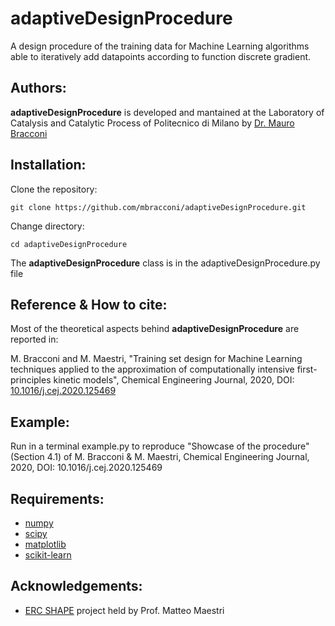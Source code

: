 # adaptiveDesignProcedure

A design procedure of the training data for Machine Learning algorithms able to iteratively add datapoints according to function discrete gradient.

## Authors:
**adaptiveDesignProcedure** is developed and mantained at the Laboratory of Catalysis and Catalytic Process of Politecnico di Milano by [Dr. Mauro Bracconi](https://www4.ceda.polimi.it/manifesti/manifesti/controller/ricerche/RicercaPerDocentiPublic.do?EVN_PRODOTTI=evento&idugov=67311)

## Installation:
Clone the repository:
```
git clone https://github.com/mbracconi/adaptiveDesignProcedure.git
```
Change directory:
```
cd adaptiveDesignProcedure
```
The **adaptiveDesignProcedure** class is in the adaptiveDesignProcedure.py file


## Reference & How to cite:
Most of the theoretical aspects behind **adaptiveDesignProcedure** are reported in:

M. Bracconi and M. Maestri, "Training set design for Machine Learning techniques applied to the approximation of computationally intensive first-principles kinetic models", Chemical Engineering Journal, 2020, DOI: [10.1016/j.cej.2020.125469](https://doi.org/10.1016/j.cej.2020.125469)

## Example:
Run in a terminal example.py to reproduce "Showcase of the procedure" (Section 4.1) of M. Bracconi & M. Maestri, Chemical Engineering Journal, 2020, DOI: 10.1016/j.cej.2020.125469

## **Requirements:**
* [numpy](https://numpy.org/)
* [scipy](https://www.scipy.org/)
* [matplotlib](https://matplotlib.org/)
* [scikit-learn](https://scikit-learn.org/stable/)

## **Acknowledgements:**
* [ERC SHAPE](http://www.shape.polimi.it/) project held by Prof. Matteo Maestri

